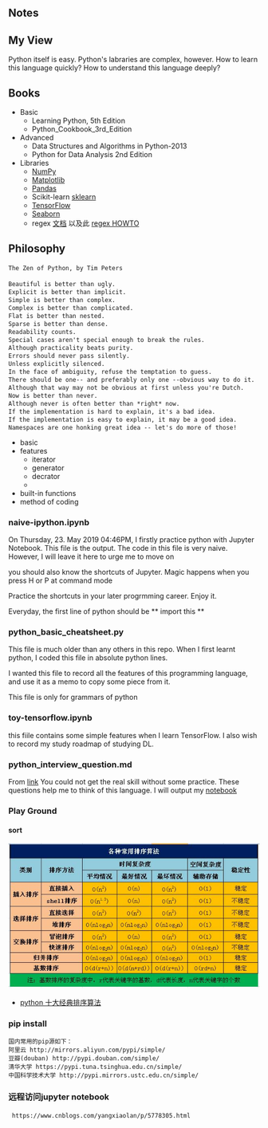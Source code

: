 Notes
---

## My View
Python itself is easy. Python's labraries are complex, however. How to learn this language quickly? How to understand this language deeply?

## Books
- Basic
  - Learning Python, 5th Edition
  - Python_Cookbook_3rd_Edition
- Advanced
  - Data Structures and Algorithms in Python-2013
  - Python for Data Analysis 2nd Edition
- Libraries
  - [NumPy](http://www.numpy.org/)
  - [Matplotlib](https://matplotlib.org/)
  - [Pandas](http://pandas.pydata.org/)
  - Scikit-learn [sklearn](https://scikit-learn.org/stable/)
  - [TensorFlow](www.tensorflow.org)
  - [Seaborn](http://seaborn.pydata.org/)
  - regex [文档](https://docs.python.org/zh-cn/3/library/re.html) 以及此 [regex HOWTO](https://docs.python.org/zh-cn/3/howto/regex.html)

## Philosophy 
```
The Zen of Python, by Tim Peters

Beautiful is better than ugly.
Explicit is better than implicit.
Simple is better than complex.
Complex is better than complicated.
Flat is better than nested.
Sparse is better than dense.
Readability counts.
Special cases aren't special enough to break the rules.
Although practicality beats purity.
Errors should never pass silently.
Unless explicitly silenced.
In the face of ambiguity, refuse the temptation to guess.
There should be one-- and preferably only one --obvious way to do it.
Although that way may not be obvious at first unless you're Dutch.
Now is better than never.
Although never is often better than *right* now.
If the implementation is hard to explain, it's a bad idea.
If the implementation is easy to explain, it may be a good idea.
Namespaces are one honking great idea -- let's do more of those!
```

- basic
- features
	- iterator
	- generator
	- decrator
	-
- built-in functions
- method of coding

### naive-ipython.ipynb

On Thursday, 23. May 2019 04:46PM, I firstly practice python with Jupyter Notebook. This file is the output.
The code in this file is very naive. However, I will leave it here to urge me to move on

you should also know the shortcuts of Jupyter.
Magic happens when you press H or P at command mode

Practice the shortcuts in your later progrmming career. Enjoy it.

Everyday, the first line of python should be 
** import this **


### python_basic_cheatsheet.py

This file is much older than any others in this repo.
When I first learnt python, I coded this file in absolute python lines.

I wanted this file to record all the features of this programming language, and use it as a memo to copy some piece from it.

This file is only for grammars of python

### toy-tensorflow.ipynb
this fiile contains some simple features when I learn TensorFlow. I also wish to record my study roadmap of studying DL.

### python_interview_question.md
From [link](https://github.com/kenwoodjw/python_interview_question)
You could not get the real skill without some practice. These questions help me to think of this language.
I will output my [notebook](python_interview_question-my_solution.ipynb)


### Play Ground
#### sort 
![sort](images/sort.png)

- [python 十大经典排序算法](https://www.cnblogs.com/wuxinyan/p/8615127.html)



### pip install 
```
国内常用的pip源如下：
阿里云 http://mirrors.aliyun.com/pypi/simple/
豆瓣(douban) http://pypi.douban.com/simple/ 
清华大学 https://pypi.tuna.tsinghua.edu.cn/simple/
中国科学技术大学 http://pypi.mirrors.ustc.edu.cn/simple/
```

### 远程访问jupyter notebook
` https://www.cnblogs.com/yangxiaolan/p/5778305.html`
